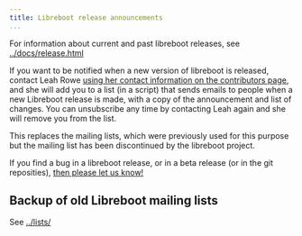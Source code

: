 ```yaml
---
title: Libreboot release announcements
...
```


For information about current and past libreboot releases, see
[../docs/release.html](../docs/release.html)

If you want to be notified when a new version of libreboot is released,
contact Leah Rowe [using her contact information on the contributors
page](contrib.md), and she will add you to a list (in a script) that
sends emails to people when a new Libreboot release is made, with a copy
of the announcement and list of changes. You can unsubscribe any time by
contacting Leah again and she will remove you from the list.

This replaces the mailing lists, which were previously used for this
purpose but the mailing list has been discontinued by the libreboot
project.

If you find a bug in a libreboot release, or in a beta release (or in
the git reposities), [then please let us know!](tasks.md)

Backup of old Libreboot mailing lists
-------------------------------------

See [../lists/](lists.md)

